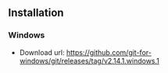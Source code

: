 ## Installation
### Windows
- Download url: https://github.com/git-for-windows/git/releases/tag/v2.14.1.windows.1
